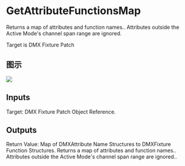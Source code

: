 # GetAttributeFunctionsMap

Returns a map of attributes and function names.. Attributes outside the Active Mode's channel span range are ignored.

Target is DMX Fixture Patch

## 图示

![]($-20221218-18433572.png)

## Inputs

Target: DMX Fixture Patch Object Reference.  

## Outputs

Return Value: Map of DMXAttribute Name Structures to DMXFixture Function Structures. Returns a map of attributes and function names.. Attributes outside the Active Mode's channel span range are ignored..

